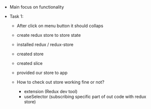 - Main focus on functionality 

- Task 1:
  - After click on menu button it should collaps
  - create redux store to store state 
  - installed redux / redux-store
  - created store 
  - created slice
  - provided our store to app

  - How to check out store working fine or not?
    - extension (Redux dev tool)
    - useSelector (subscribing specific part of out code with redux store)
